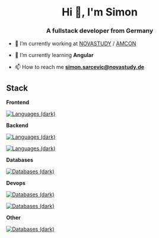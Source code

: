 <h1 align="center">Hi 👋, I'm Simon</h1>
<h3 align="center">A fullstack developer from Germany</h3>

- 🔭 I’m currently working at [NOVASTUDY](https://novastudy.de) / [AMCON](https://amcon.de)

- 🌱 I’m currently learning **Angular**

- 📫 How to reach me **simon.sarcevic@novastudy.de**

<p align="left">
</p>

## Stack

**Frontend**

[![Languages (dark)](https://skillicons.dev/icons?i=html,css,angular,react,=3&theme=dark#gh-dark-mode-only)](https://skillicons.dev#gh-dark-mode-only)


**Backend**

[![Languages (dark)](https://skillicons.dev/icons?i=cs,java,nodejs,=3&theme=dark#gh-dark-mode-only)](https://skillicons.dev#gh-dark-mode-only)

[![Languages (dark)](https://skillicons.dev/icons?i=js,ts,php,=3&theme=dark#gh-dark-mode-only)](https://skillicons.dev#gh-dark-mode-only)


**Databases**

[![Databases (dark)](https://skillicons.dev/icons?i=sqlite,mysql,=3&theme=dark#gh-dark-mode-only)](https://skillicons.dev#gh-dark-mode-only)


**Devops**

[![Databases (dark)](https://skillicons.dev/icons?i=aws,netlify,docker,=3&theme=dark#gh-dark-mode-only)](https://skillicons.dev#gh-dark-mode-only)

[![Databases (dark)](https://skillicons.dev/icons?i=jenkins,bash,bitbucket,=3&theme=dark#gh-dark-mode-only)](https://skillicons.dev#gh-dark-mode-only)


**Other**

[![Databases (dark)](https://skillicons.dev/icons?i=linux,git,kali,=3&theme=dark#gh-dark-mode-only)](https://skillicons.dev#gh-dark-mode-only)
